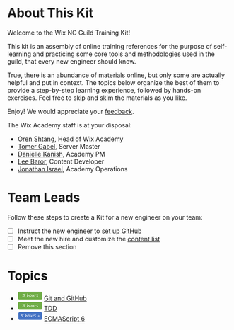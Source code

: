# About This Kit

Welcome to the Wix NG Guild Training Kit!

This kit is an assembly of online training references for the purpose of self-learning and practicing some core tools and methodologies used in the guild, that every new engineer should know.

True, there is an abundance of materials online, but only some are actually helpful and put in context. The topics below organize the best of them to provide a step-by-step learning experience, followed by hands-on exercises. Feel free to skip and skim the materials as you like.

Enjoy! We would appreciate your [feedback](mailto:academy@wix.com).

The Wix Academy staff is at your disposal:
* [Oren Shtang](mailto:orens@wix.com), Head of Wix Academy
* [Tomer Gabel](mailto:tomerga@wix.com), Server Master
* [Danielle Kanish](mailto:daniellek@wix.com ), Academy PM
* [Lee Baror](mailto:lee.avzuk@gmail.com), Content Developer
* [Jonathan Israel](mailto:jonathani@wix.com), Academy Operations


# Team Leads

Follow these steps to create a Kit for a new engineer on your team:

- [ ] Instruct the new engineer to [set up GitHub](https://help.github.com/articles/set-up-git/)
- [ ] Meet the new hire and customize the [content list](#Topics)
- [ ] Remove this section

# Topics

* ![](assets/time-3h.png)  [Git and GitHub](https://github.com/wix/server-training-kit/tree/master/content/Git%20and%20GitHub)
* ![](assets/time-3h.png)  [TDD](https://github.com/wix/server-training-kit/blob/master/content/TDD.md) 
* ![](assets/time-5h.png)  [ECMAScript 6](https://github.com/wix/ng-training-kit/blob/master/Content/ES6.md)
